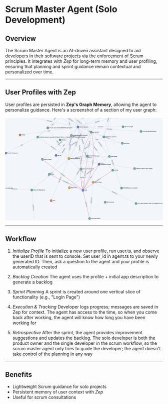 # Scrum Master Agent (Solo Development)

## Overview

The Scrum Master Agent is an AI-driven assistant designed to aid developers in their software projects via the enforcement of Scrum principles. It integrates with _Zep_ for long-term memory and user profiling, ensuring that planning and sprint guidance remain contextual and personalized over time.

---

## User Profiles with Zep

User profiles are persisted in **Zep's Graph Memory**, allowing the agent to personalize guidance. Here's a screenshot of a section of my user graph:\
\
![Zep User Graph](user_graph.png "Zep User Graph")

---

## Workflow

1.  _Initialize Profile_
    To initialize a new user profile, run user.ts, and observe the userID that is sent to console. Set user_id in agent.ts to your newly generated ID. Then, ask a question to the agent and your profile is automatically created

2.  _Backlog Creation_
    The agent uses the profile + initial app description to generate a backlog

3.  _Sprint Planning_
    A sprint is created around one vertical slice of functionality (e.g., "Login Page")

4.  _Execution & Tracking_
    Developer logs progress; messages are saved in Zep for context. The agent has access to the time, so when you come back after working, the agent will know how long you have been working for

5.  _Retrospective_
    After the sprint, the agent provides improvement suggestions and updates the backlog. The solo developer is both the product owner and the single developer in the scrum workflow, so the scrum master agent only tries to guide the developer; the agent doesn't take control of the planning in any way

---

## Benefits

- Lightweight Scrum guidance for solo projects
- Persistent memory of user context with _Zep_
- Useful for scrum consultations
